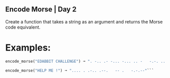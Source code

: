 ## Encode Morse | Day 2

Create a function that takes a string as an argument and returns the Morse code equivalent.

# Examples:
```py
encode_morse("EDABBIT CHALLENGE") ➞ ". -.. .- -... -... .. -   -.-. .... .- .-.. .-.. . -. --. ."

encode_morse("HELP ME !") ➞ ".... . .-.. .--.   -- .   -.-.--"```
